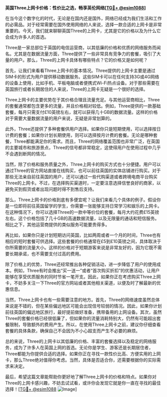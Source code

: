 **英国Three上网卡价格：性价比之选，畅享英伦网络[[TG💪+ @esim1088](https://t.me/s/esim1088)]**

在当今这个数字化的时代，无论是在国内还是国外，网络已经成为我们生活和工作的必需品。对于经常需要在国外使用网络的人来说，选择一款合适的上网卡是非常重要的。今天，我们就来聊聊英国Three的上网卡，尤其是它的价格以及为什么它会成为许多人的首选。

Three是一家总部位于英国的电信运营商，以其低廉的价格和优质的网络服务而闻名。尤其是在数据流量方面，Three提供了一些非常具有竞争力的套餐，吸引了大量的用户。那么，Three的上网卡具体有哪些特点？它的价格又是如何呢？

首先，让我们来看看Three上网卡的基本情况。Three提供的上网卡主要是通过SIM卡的形式为用户提供移动数据服务。这些SIM卡可以在任何支持3G或4G网络的设备上使用，比如手机、平板电脑或者便携式Wi-Fi热点设备。对于那些需要在英国旅行或者长期居住的人来说，Three的上网卡无疑是一个很好的选择。

Three上网卡的主要优势在于其价格合理且流量充足。与其他运营商相比，Three的套餐通常都包含更多的流量，并且价格相对较低。例如，Three提供的一款基础套餐，每月只需支付£10英镑左右，就可以获得几十GB的数据流量。这样的价格对于需要大量数据流量的用户来说，无疑是非常划算的。

此外，Three还提供了多种套餐供用户选择。如果你只是短期使用，可以选择按日计费的套餐；如果你计划长期使用，则可以选择按月计费的套餐。无论是哪种套餐，Three都能满足你的需求。而且，Three的网络覆盖范围也非常广泛，在英国的主要城市和旅游景点，Three的信号都非常稳定，这使得用户在使用过程中几乎不会遇到断网的情况。

当然，除了价格和服务质量之外，Three上网卡的购买方式也十分便捷。用户可以通过Three的官方网站直接在线购买，也可以前往英国的实体店铺进行购买。对于那些无法亲自前往英国的用户，还可以通过一些代购渠道或者跨境电商平台购买Three的上网卡。不过，在选择购买渠道时，一定要注意选择信誉良好的商家，以避免买到假货或者出现问题时得不到售后支持。

那么，Three上网卡的价格到底有多便宜呢？让我们来看几个具体的例子。假设你是一位即将前往英国留学的学生，你需要一张能够支持日常学习和娱乐的上网卡。在这种情况下，你可以选择Three的一款中等价位的套餐，每月大约花费£15英镑左右。这个价格包括了几十GB的高速数据流量，以及无限量的通话和短信服务。相比之下，其他运营商提供的类似服务可能要贵得多。

再比如，如果你只是计划短期访问英国，比如两周或者一个月的时间，Three也有相应的短时套餐可供选择。这些套餐的价格通常在£5到£10英镑之间，具体取决于你所需要的流量大小。这样的价格对于短期游客来说是非常友好的，因为它既不需要长期承诺，也不需要支付过高的费用。

除了价格上的优势，Three还经常推出各种促销活动，进一步降低了用户的使用成本。例如，Three有时会推出“买一送一”或者“首次购买折扣”的优惠活动，让用户能够在享受优质服务的同时节省一笔开支。因此，如果你正在考虑购买Three上网卡，不妨多关注一下Three的官方网站或者其他相关渠道，以便及时了解最新的优惠信息。

当然，Three上网卡也有一些需要注意的地方。首先，Three的网络速度虽然总体来说是不错的，但在某些偏远地区可能会出现信号较弱的情况。因此，如果你计划前往英国的偏远地区旅行，最好提前做好准备，携带备用的上网设备。其次，虽然Three的套餐价格已经很低廉了，但如果你的流量消耗特别大，仍然有可能超出套餐限制，导致额外的费用产生。所以，在使用Three上网卡之前，建议你仔细查看套餐的具体条款，确保自己不会因为不小心超支而产生不必要的麻烦。

总的来说，Three的上网卡以其低廉的价格、丰富的套餐选择以及稳定的网络服务，成为了许多人在英国上网的首选。无论你是学生、游客还是长期居住者，Three都能为你提供合适的选择。如果你正在寻找一款性价比高、方便实用的上网卡，那么Three绝对值得你考虑。当然，具体是否适合你，还需要根据你的实际需求来决定。

最后，希望这篇文章能帮助你更好地了解Three上网卡的价格和特点。如果你对Three的上网卡感兴趣，不妨去试试看，或许你会发现它就是你一直在寻找的最佳选择！[[TG💪+ @esim1088](https://t.me/s/esim1088) ![Image](https://i.postimg.cc/4NQfJmqS/Snipaste-2025-05-13-00-14-12.png)]